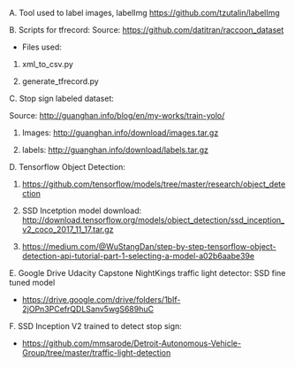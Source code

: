 A. Tool used to label images, labelImg https://github.com/tzutalin/labelImg



B. Scripts for tfrecord: Source: https://github.com/datitran/raccoon_dataset    

   * Files used: 

   1. xml\_to\_csv.py 

   2. generate\_tfrecord.py



C. Stop sign labeled dataset: 

   Source: http://guanghan.info/blog/en/my-works/train-yolo/

   1. Images: http://guanghan.info/download/images.tar.gz 

   2. labels: http://guanghan.info/download/labels.tar.gz



D. Tensorflow Object Detection: 

   1. <https://github.com/tensorflow/models/tree/master/research/object_detection>

   2. SSD Incetption model download: <http://download.tensorflow.org/models/object_detection/ssd_inception_v2_coco_2017_11_17.tar.gz>

   3. <https://medium.com/@WuStangDan/step-by-step-tensorflow-object-detection-api-tutorial-part-1-selecting-a-model-a02b6aabe39e>



E. Google Drive Udacity Capstone NightKings traffic light detector: SSD fine tuned model 

   * <https://drive.google.com/drive/folders/1bIf-2jOPn3PCefrQDLSanv5wgS689huC>



F. SSD Inception V2 trained to detect stop sign: 

   * <https://github.com/mmsarode/Detroit-Autonomous-Vehicle-Group/tree/master/traffic-light-detection>
